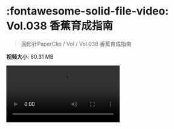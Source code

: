 # :fontawesome-solid-file-video: Vol.038 香蕉育成指南

> 回形针PaperClip / Vol / Vol.038 香蕉育成指南

**视频大小**: 60.31 MB

<div class="video"><video src="https://file.hsyhx.top/archive/回形针PaperClip/Vol/Vol.038 香蕉育成指南.mp4" controls preload>🤔 您的浏览器不支持 video 标签</video></div>